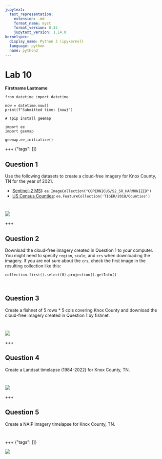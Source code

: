 ```yaml
---
jupytext:
  text_representation:
    extension: .md
    format_name: myst
    format_version: 0.13
    jupytext_version: 1.14.0
kernelspec:
  display_name: Python 3 (ipykernel)
  language: python
  name: python3
---
```


# Lab 10

**Firstname Lastname**

```{code-cell} ipython3
from datetime import datetime

now = datetime.now()
print(f"Submitted time: {now}")
```

```{code-cell} ipython3
# !pip install geemap
```

```{code-cell} ipython3
import ee
import geemap
```

```{code-cell} ipython3
geemap.ee_initialize()
```

+++ {"tags": []}

## Question 1

Use the following datasets to create a cloud-free imagery for Knox County, TN for the year of 2021.

- [Sentinel-2 MSI](https://developers.google.com/earth-engine/datasets/catalog/COPERNICUS_S2_SR_HARMONIZED): `ee.ImageCollection("COPERNICUS/S2_SR_HARMONIZED")`
- [US Census Counties](https://developers.google.com/earth-engine/datasets/catalog/TIGER_2018_Counties): `ee.FeatureCollection('TIGER/2018/Counties')`

```{code-cell} ipython3

```

```{code-cell} ipython3

```

![](https://i.imgur.com/82PY5uM.png)

+++

## Question 2

Download the cloud-free imagery created in Question 1 to your computer. You might need to specify `region`, `scale`, and `crs` when downloading the imagery. If you are not sure about the `crs`, check the first image in the resulting collection like this:

`collection.first().select(0).projection().getInfo()`

```{code-cell} ipython3

```

```{code-cell} ipython3

```

## Question 3

Create a fishnet of 5 rows * 5 cols covering Knox County and download the cloud-free imagery created in Question 1 by fishnet.

```{code-cell} ipython3

```

```{code-cell} ipython3

```

![](https://i.imgur.com/hqJeJoA.png)

+++

## Question 4

Create a Landsat timelapse (1984-2022) for Knox County, TN. 

```{code-cell} ipython3

```

```{code-cell} ipython3

```

![](https://i.imgur.com/ggw5d31.gif)

+++

## Question 5

Create a NAIP imagery timelapse for Knox County, TN. 

```{code-cell} ipython3

```

```{code-cell} ipython3

```

+++ {"tags": []}

![](https://i.imgur.com/Aat7dIB.gif)
